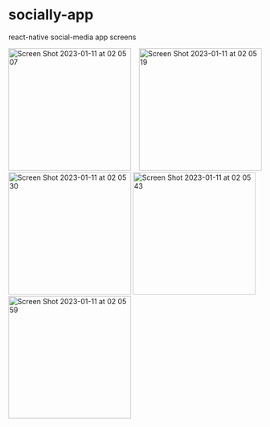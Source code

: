 # socially-app
react-native social-media app screens

<div>
<img style="margin-right:12px;" width="244" alt="Screen Shot 2023-01-11 at 02 05 07" src="https://user-images.githubusercontent.com/45719234/211680956-cee8cb47-d599-4d9e-9207-848b80c917e7.png">
<img width="244" alt="Screen Shot 2023-01-11 at 02 05 19" src="https://user-images.githubusercontent.com/45719234/211680974-476425a6-2846-47b6-90fd-ddc2fbffe99c.png">
<img width="244" alt="Screen Shot 2023-01-11 at 02 05 30" src="https://user-images.githubusercontent.com/45719234/211681003-4cc755a0-2959-4d88-a1ee-d1ee5aec8b74.png">
<img width="244" alt="Screen Shot 2023-01-11 at 02 05 43" src="https://user-images.githubusercontent.com/45719234/211681047-d9231bcd-8a6a-448e-81a7-56be34adb9a7.png">
<img width="244" alt="Screen Shot 2023-01-11 at 02 05 59" src="https://user-images.githubusercontent.com/45719234/211681060-afed058d-d0f1-4e9d-8b16-04bf6205b4a0.png">
</div>
